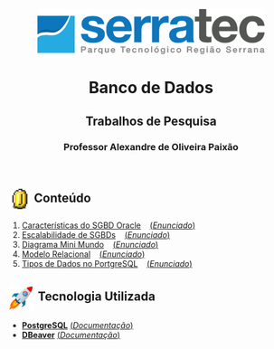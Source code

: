 <p align="center">
<img height="80px" src="../assets/logoSerratec.png" alt="logo serratec">
</p>

<h1 align="center">Banco de Dados</h1>
<h2 align="center">Trabalhos de Pesquisa</h2>
<h3 align="center">Professor Alexandre de Oliveira Paixão</h3>

</br>

## <img  height="40px" align="center" src="../assets/coin.gif"> Conteúdo

1. [Características do SGBD Oracle](caracteristicasSGBDOracle.pdf)&nbsp;&nbsp;&nbsp;&nbsp;[(*Enunciado*)](enunciados/caracteristicasSGBDOracle.txt)
2. [Escalabilidade de SGBDs](escalabilidadeDeSGBDs.pdf)&nbsp;&nbsp;&nbsp;&nbsp;[(*Enunciado*)](enunciados/escalabilidadeDeSGBDs.txt)
3. [Diagrama Mini Mundo](diagramaMiniMundo.pdf)&nbsp;&nbsp;&nbsp;&nbsp;[(*Enunciado*)](enunciados/diagramaMiniMundo.txt)
4. [Modelo Relacional](modeloRelacional.pdf)&nbsp;&nbsp;&nbsp;&nbsp;[(*Enunciado*)]()    
5. [Tipos de Dados no PortgreSQL](slides/tiposDeDadosNoPostgreSQL.pptx)&nbsp;&nbsp;&nbsp;&nbsp;[(*Enunciado*)](enunciados/tiposDeDadosNoPostgreSQL.txt)

## <img  height="45px" align="center" src="../assets/stockrocketgif.gif"> Tecnologia Utilizada

- [**PostgreSQL**](https://www.postgresql.org/)    [(*Documentação*)](http://pgdocptbr.sourceforge.net/pg80/index.html)
- [**DBeaver**](https://dbeaver.io/)    [(*Documentação*)](https://dbeaver.com/docs/wiki/)